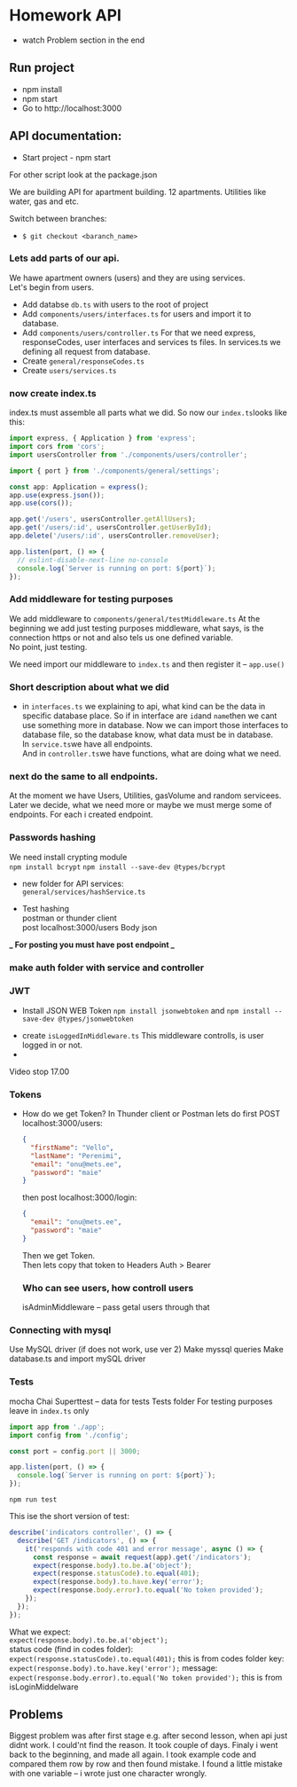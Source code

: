 # Homework API

- watch Problem section in the end

## Run project

- npm install
- npm start
- Go to http://localhost:3000

## API documentation:

- Start project - npm start

For other script look at the package.json

We are building API for apartment building. 12 apartments.
Utilities like water, gas and etc.

Switch between branches:

- `$ git checkout <baranch_name>`

### Lets add parts of our api.

We hawe apartment owners (users) and they are using services.  
Let's begin from users.

- Add databse `db.ts` with users to the root of project
- Add `components/users/interfaces.ts` for users and import it to database.
- Add `components/users/controller.ts`
  For that we need express, responseCodes, user interfaces and services ts files. In services.ts we defining all request from database.
- Create `general/responseCodes.ts`
- Create `users/services.ts`

### now create index.ts

index.ts must assemble all parts what we did.
So now our `index.ts`looks like this:

```javascript
import express, { Application } from 'express';
import cors from 'cors';
import usersController from './components/users/controller';

import { port } from './components/general/settings';

const app: Application = express();
app.use(express.json());
app.use(cors());

app.get('/users', usersController.getAllUsers);
app.get('/users/:id', usersController.getUserById);
app.delete('/users/:id', usersController.removeUser);

app.listen(port, () => {
  // eslint-disable-next-line no-console
  console.log(`Server is running on port: ${port}`);
});
```

### Add middleware for testing purposes

We add middleware to `components/general/testMiddleware.ts`
At the beginning we add just testing purposes middleware, what says, is the connection https or not and also tels us one defined variable.  
No point, just testing.

We need import our middleware to `index.ts` and then register it – `app.use()`

### Short description about what we did

- in `interfaces.ts` we explaining to api, what kind can be the data in specific database place. So if in interface are `id`and `name`then we cant use something more in database. Now we can import those interfaces to database file, so the database know, what data must be in database.  
  In `service.ts`we have all endpoints.  
  And in `controller.ts`we have functions, what are doing what we need.

### next do the same to all endpoints.

At the moment we have Users, Utilities, gasVolume and random servicees.  
Later we decide, what we need more or maybe we must merge some of endpoints.
For each i created endpoint.

### Passwords hashing

We need install crypting module  
`npm install bcrypt`
`npm install --save-dev @types/bcrypt`

- new folder for API services:  
  `general/services/hashService.ts`

- Test hashing  
  postman or thunder client  
  post
  localhost:3000/users
  Body
  json

**_ For posting you must have post endpoint _**

### make auth folder with service and controller

### JWT

- Install JSON WEB Token `npm install jsonwebtoken` and `npm install --save-dev @types/jsonwebtoken`

* create `isLoggedInMiddleware.ts`
  This middleware controlls, is user logged in or not.
*

Video stop 17.00

### Tokens

- How do we get Token?
  In Thunder client or Postman lets do first POST  
   localhost:3000/users:

  ```json
  {
    "firstName": "Vello",
    "lastName": "Perenimi",
    "email": "onu@mets.ee",
    "password": "maie"
  }
  ```

  then post localhost:3000/login:

  ```JSON
  {
    "email": "onu@mets.ee",
    "password": "maie"
  }
  ```

  Then we get Token.  
   Then lets copy that token to Headers Auth > Bearer

  ### Who can see users, how controll users

  isAdminMiddleware – pass getal users through that

### Connecting with mysql

Use MySQL driver (if does not work, use ver 2)
Make myssql queries
Make database.ts and import mySQL driver

### Tests

mocha
Chai
Superttest – data for tests
Tests folder
For testing purposes leave in `index.ts` only

```javascript
import app from './app';
import config from './config';

const port = config.port || 3000;

app.listen(port, () => {
  console.log(`Server is running on port: ${port}`);
});
```

`npm run test`

This ise the short version of test:

```javascript
describe('indicators controller', () => {
  describe('GET /indicators', () => {
    it('responds with code 401 and error message', async () => {
      const response = await request(app).get('/indicators');
      expect(response.body).to.be.a('object');
      expect(response.statusCode).to.equal(401);
      expect(response.body).to.have.key('error');
      expect(response.body.error).to.equal('No token provided');
    });
  });
});
```

What we expect:  
`expect(response.body).to.be.a('object');`  
status code (find in codes folder):  
`expect(response.statusCode).to.equal(401);` this is from codes folder
key:  
`expect(response.body).to.have.key('error');`
message:  
`expect(response.body.error).to.equal('No token provided');` this is from isLoginMiddelware

## Problems

Biggest problem was after first stage e.g. after second lesson, when api just didnt work. I could'nt find the reason. It took couple of days. Finaly i went back to the beginning, and made all again. I took example code and compared them row by row and then found mistake. I found a little mistake with one variable – i wrote just one character wrongly.
